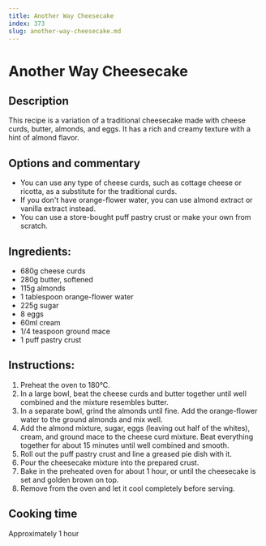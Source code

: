 ```yaml
---
title: Another Way Cheesecake
index: 373
slug: another-way-cheesecake.md
---
```


# Another Way Cheesecake

## Description
This recipe is a variation of a traditional cheesecake made with cheese curds, butter, almonds, and eggs. It has a rich and creamy texture with a hint of almond flavor.

## Options and commentary
- You can use any type of cheese curds, such as cottage cheese or ricotta, as a substitute for the traditional curds.
- If you don't have orange-flower water, you can use almond extract or vanilla extract instead.
- You can use a store-bought puff pastry crust or make your own from scratch.

## Ingredients:
- 680g cheese curds
- 280g butter, softened
- 115g almonds
- 1 tablespoon orange-flower water
- 225g sugar
- 8 eggs
- 60ml cream
- 1/4 teaspoon ground mace
- 1 puff pastry crust

## Instructions:
1. Preheat the oven to 180°C.
2. In a large bowl, beat the cheese curds and butter together until well combined and the mixture resembles butter.
3. In a separate bowl, grind the almonds until fine. Add the orange-flower water to the ground almonds and mix well.
4. Add the almond mixture, sugar, eggs (leaving out half of the whites), cream, and ground mace to the cheese curd mixture. Beat everything together for about 15 minutes until well combined and smooth.
5. Roll out the puff pastry crust and line a greased pie dish with it.
6. Pour the cheesecake mixture into the prepared crust.
7. Bake in the preheated oven for about 1 hour, or until the cheesecake is set and golden brown on top.
8. Remove from the oven and let it cool completely before serving.

## Cooking time
Approximately 1 hour